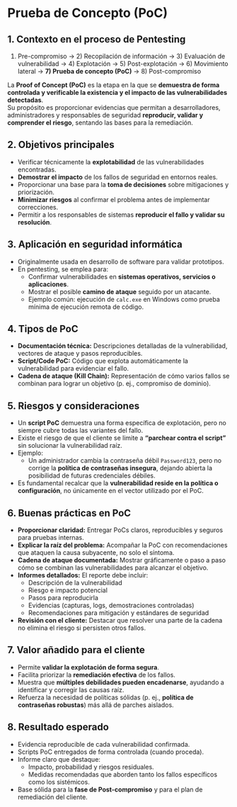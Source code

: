 # Prueba de Concepto (PoC)

## 1. Contexto en el proceso de Pentesting
1) Pre-compromiso → 2) Recopilación de información → 3) Evaluación de vulnerabilidad → 4) Explotación → 5) Post-explotación → 6) Movimiento lateral → **7) Prueba de concepto (PoC)** → 8) Post-compromiso

La **Proof of Concept (PoC)** es la etapa en la que se **demuestra de forma controlada y verificable la existencia y el impacto de las vulnerabilidades detectadas**.  
Su propósito es proporcionar evidencias que permitan a desarrolladores, administradores y responsables de seguridad **reproducir, validar y comprender el riesgo**, sentando las bases para la remediación.

## 2. Objetivos principales
- Verificar técnicamente la **explotabilidad** de las vulnerabilidades encontradas.
- **Demostrar el impacto** de los fallos de seguridad en entornos reales.
- Proporcionar una base para la **toma de decisiones** sobre mitigaciones y priorización.
- **Minimizar riesgos** al confirmar el problema antes de implementar correcciones.
- Permitir a los responsables de sistemas **reproducir el fallo y validar su resolución**.

## 3. Aplicación en seguridad informática
- Originalmente usada en desarrollo de software para validar prototipos.
- En pentesting, se emplea para:
  - Confirmar vulnerabilidades en **sistemas operativos, servicios o aplicaciones**.
  - Mostrar el posible **camino de ataque** seguido por un atacante.
  - Ejemplo común: ejecución de `calc.exe` en Windows como prueba mínima de ejecución remota de código.

## 4. Tipos de PoC
- **Documentación técnica:** Descripciones detalladas de la vulnerabilidad, vectores de ataque y pasos reproducibles.
- **Script/Code PoC:** Código que explota automáticamente la vulnerabilidad para evidenciar el fallo.
- **Cadena de ataque (Kill Chain):** Representación de cómo varios fallos se combinan para lograr un objetivo (p. ej., compromiso de dominio).

## 5. Riesgos y consideraciones
- Un **script PoC** demuestra una forma específica de explotación, pero no siempre cubre todas las variantes del fallo.
- Existe el riesgo de que el cliente se limite a **“parchear contra el script”** sin solucionar la vulnerabilidad raíz.
- Ejemplo:
  - Un administrador cambia la contraseña débil `Password123`, pero no corrige la **política de contraseñas insegura**, dejando abierta la posibilidad de futuras credenciales débiles.
- Es fundamental recalcar que la **vulnerabilidad reside en la política o configuración**, no únicamente en el vector utilizado por el PoC.

## 6. Buenas prácticas en PoC
- **Proporcionar claridad:** Entregar PoCs claros, reproducibles y seguros para pruebas internas.
- **Explicar la raíz del problema:** Acompañar la PoC con recomendaciones que ataquen la causa subyacente, no solo el síntoma.
- **Cadena de ataque documentada:** Mostrar gráficamente o paso a paso cómo se combinan las vulnerabilidades para alcanzar el objetivo.
- **Informes detallados:** El reporte debe incluir:
  - Descripción de la vulnerabilidad
  - Riesgo e impacto potencial
  - Pasos para reproducirla
  - Evidencias (capturas, logs, demostraciones controladas)
  - Recomendaciones para mitigación y estándares de seguridad
- **Revisión con el cliente:** Destacar que resolver una parte de la cadena no elimina el riesgo si persisten otros fallos.

## 7. Valor añadido para el cliente
- Permite **validar la explotación de forma segura**.
- Facilita priorizar la **remediación efectiva** de los fallos.
- Muestra que **múltiples debilidades pueden encadenarse**, ayudando a identificar y corregir las causas raíz.
- Refuerza la necesidad de políticas sólidas (p. ej., **política de contraseñas robustas**) más allá de parches aislados.

## 8. Resultado esperado
- Evidencia reproducible de cada vulnerabilidad confirmada.
- Scripts PoC entregados de forma controlada (cuando proceda).
- Informe claro que destaque:
  - Impacto, probabilidad y riesgos residuales.
  - Medidas recomendadas que aborden tanto los fallos específicos como los sistémicos.
- Base sólida para la **fase de Post-compromiso** y para el plan de remediación del cliente.
